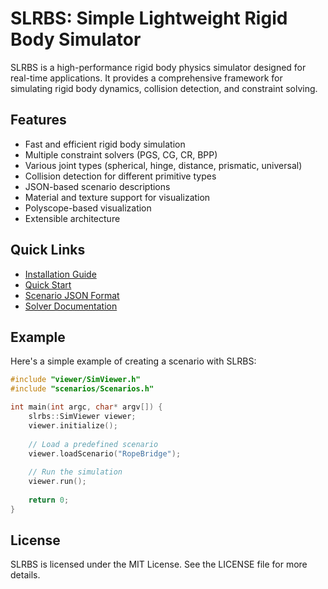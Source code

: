 # SLRBS: Simple Lightweight Rigid Body Simulator

SLRBS is a high-performance rigid body physics simulator designed for real-time applications. It provides a comprehensive framework for simulating rigid body dynamics, collision detection, and constraint solving.

## Features

- Fast and efficient rigid body simulation
- Multiple constraint solvers (PGS, CG, CR, BPP)
- Various joint types (spherical, hinge, distance, prismatic, universal)
- Collision detection for different primitive types
- JSON-based scenario descriptions
- Material and texture support for visualization
- Polyscope-based visualization
- Extensible architecture

## Quick Links

- [Installation Guide](getting-started/installation.md)
- [Quick Start](getting-started/quick-start.md)
- [Scenario JSON Format](file-formats/scenario-json.md)
- [Solver Documentation](technical/solvers/overview.md)

## Example

Here's a simple example of creating a scenario with SLRBS:

```cpp
#include "viewer/SimViewer.h"
#include "scenarios/Scenarios.h"

int main(int argc, char* argv[]) {
    slrbs::SimViewer viewer;
    viewer.initialize();
    
    // Load a predefined scenario
    viewer.loadScenario("RopeBridge");
    
    // Run the simulation
    viewer.run();
    
    return 0;
}
```

## License

SLRBS is licensed under the MIT License. See the LICENSE file for more details.
